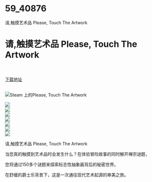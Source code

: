 # 59_40876
请,触摸艺术品 Please, Touch The Artwork
# 请,触摸艺术品 Please, Touch The Artwork
 <br/></br>
[下载地址](https://www.switch520.cc/article/40876 "下载地址")
<br/></br>

<p><img src="https://cdn.cloudflare.steamstatic.com/steam/apps/1097100/capsule_616x353.jpg?t=1661786828" alt="Steam 上的Please, Touch The Artwork"></p>
<p><img src="https://cdn.cloudflare.steamstatic.com/steam/apps/1097100/ss_4660876d0d5f23047fb569bf98dce020616586fb.600x338.jpg?t=1661874238"><br>
<img src="https://cdn.cloudflare.steamstatic.com/steam/apps/1097100/ss_dc377b8b91069f2cc706b164ff3c1420c0e2cf06.600x338.jpg?t=1661874238"><br>
<img src="https://cdn.cloudflare.steamstatic.com/steam/apps/1097100/ss_6e72e1b5425a8f3b3d75bf7502d65cbef3b63cb8.600x338.jpg?t=1661874238"><br>
<img src="https://cdn.cloudflare.steamstatic.com/steam/apps/1097100/ss_7f66b44d2865fdb01b5c8f9aa8f2d1bd26a7bb27.600x338.jpg?t=1661874238"><br>
<img src="https://cdn.cloudflare.steamstatic.com/steam/apps/1097100/ss_916b5342014513202f319dd085b89832a0b782fa.600x338.jpg?t=1661874238"><br>
<img src="https://cdn.cloudflare.steamstatic.com/steam/apps/1097100/ss_24211bdcb14767fb140dfcb820a1bbe81c6db09f.600x338.jpg?t=1661874238"><br>
<img src="https://cdn.cloudflare.steamstatic.com/steam/apps/1097100/ss_19d9def332ac8b2bb992340328f70ae847c85725.600x338.jpg?t=1661874238"></p>
<p>请,触摸艺术品 Please, Touch The Artwork</p>
<p>当您真的触摸到艺术品时会发生什么？在体验冒险故事的同时解开禅宗谜题，</p>
<p>您将通过150多个谜题来探索标志性抽象画背后的秘密世界。</p>
<p>在舒缓的爵士乐背景下，这是一次通往现代艺术起源的审美之旅。</p>
<p>&nbsp;</p>



